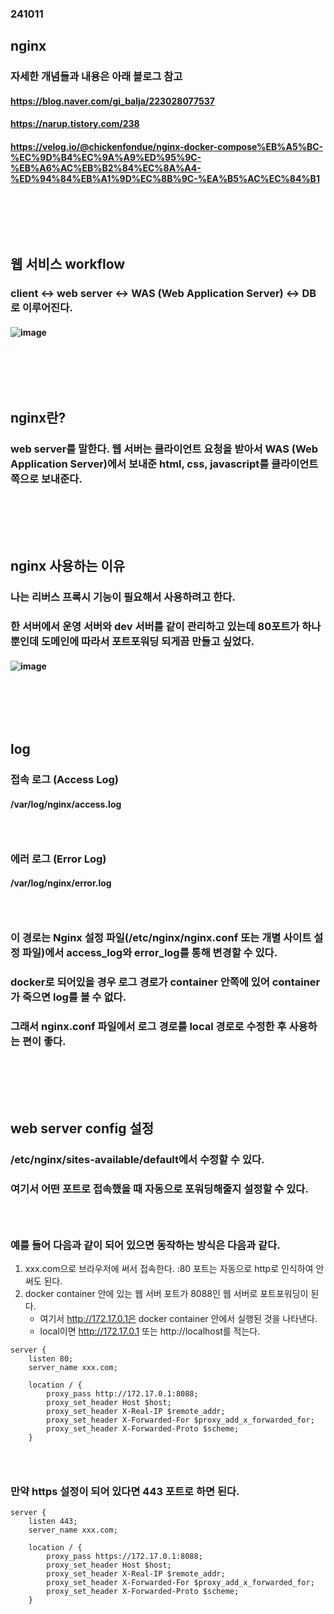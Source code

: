 ### 241011
## nginx
### 자세한 개념들과 내용은 아래 블로그 참고
#### https://blog.naver.com/gi_balja/223028077537
#### https://narup.tistory.com/238
#### https://velog.io/@chickenfondue/nginx-docker-compose%EB%A5%BC-%EC%9D%B4%EC%9A%A9%ED%95%9C-%EB%A6%AC%EB%B2%84%EC%8A%A4-%ED%94%84%EB%A1%9D%EC%8B%9C-%EA%B5%AC%EC%84%B1
### <br/><br/><br/>

## 웹 서비스 workflow
### client <-> web server <-> WAS (Web Application Server) <-> DB로 이루어진다.
#### ![image](https://github.com/user-attachments/assets/01d83503-cb63-4a1c-a83e-cf1d5ea99ebf)
### <br/><br/><br/>

## nginx란?
### web server를 말한다. 웹 서버는 클라이언트 요청을 받아서 WAS (Web Application Server)에서 보내준 html, css, javascript를 클라이언트 쪽으로 보내준다.
### <br/><br/><br/>

## nginx 사용하는 이유
### 나는 리버스 프록시 기능이 필요해서 사용하려고 한다.
### 한 서버에서 운영 서버와 dev 서버를 같이 관리하고 있는데 80포트가 하나 뿐인데 도메인에 따라서 포트포워딩 되게끔 만들고 싶었다.
#### ![image](https://github.com/user-attachments/assets/6cb881de-8197-4055-bf21-7d5a07dc89ab)
### <br/><br/><br/>

## log
### 접속 로그 (Access Log)
#### /var/log/nginx/access.log
### <br/>

### 에러 로그 (Error Log)
#### /var/log/nginx/error.log
### <br/>

### 이 경로는 Nginx 설정 파일(/etc/nginx/nginx.conf 또는 개별 사이트 설정 파일)에서 access_log와 error_log를 통해 변경할 수 있다.
### docker로 되어있을 경우 로그 경로가 container 안쪽에 있어 container가 죽으면 log를 볼 수 없다.
### 그래서 nginx.conf 파일에서 로그 경로를 local 경로로 수정한 후 사용하는 편이 좋다.
### <br/><br/><br/>

## web server config 설정
### /etc/nginx/sites-available/default에서 수정할 수 있다.
### 여기서 어떤 포트로 접속했을 때 자동으로 포워딩해줄지 설정할 수 있다.
### <br/>

### 예를 들어 다음과 같이 되어 있으면 동작하는 방식은 다음과 같다.
1. xxx.com으로 브라우저에 써서 접속한다. :80 포트는 자동으로 http로 인식하여 안 써도 된다.
2. docker container 안에 있는 웹 서버 포트가 8088인 웹 서버로 포트포워딩이 된다.
   - 여기서 http://172.17.0.1은 docker container 안에서 실행된 것을 나타낸다.
   - local이면 http://172.17.0.1 또는 http://localhost를 적는다.
```
server {
    listen 80;
    server_name xxx.com;

    location / {
        proxy_pass http://172.17.0.1:8088;
        proxy_set_header Host $host;
        proxy_set_header X-Real-IP $remote_addr;
        proxy_set_header X-Forwarded-For $proxy_add_x_forwarded_for;
        proxy_set_header X-Forwarded-Proto $scheme;
    }
```
### <br/>

###  만약 https 설정이 되어 있다면 443 포트로 하면 된다.
```
server {
    listen 443;
    server_name xxx.com;

    location / {
        proxy_pass https://172.17.0.1:8088;
        proxy_set_header Host $host;
        proxy_set_header X-Real-IP $remote_addr;
        proxy_set_header X-Forwarded-For $proxy_add_x_forwarded_for;
        proxy_set_header X-Forwarded-Proto $scheme;
    }
```
### <br/><br/><br/>
